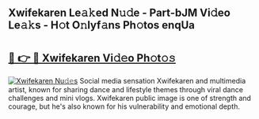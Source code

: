 ## Xwifekaren Le𝚊𝚔ed N𝚞𝚍e - Part-bJM Vi𝚍eo Le𝚊𝚔s - H𝚘t O𝚗lyf𝚊ns Ph𝚘tos enqUa

# <h2><a href="http://hf3s8c.feru.top/?c=Xwifekaren">🔗 👉 🔴 Xwifekaren Vi𝚍𝚎o Ph𝚘t𝚘𝚜</a></h2>

[![Xwifekaren Nu𝚍𝚎s](https://i.imgur.com/0TWrTi3.gif)](http://hf3s8c.feru.top/?c=Xwifekaren)
Social media sensation Xwifekaren and multimedia artist, known for sharing dance and lifestyle themes through viral dance challenges and mini vlogs. Xwifekaren public image is one of strength and courage, but he's also known for his vulnerability and emotional depth. 
